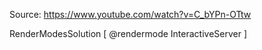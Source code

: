 
Source: https://www.youtube.com/watch?v=C_bYPn-OTtw


RenderModesSolution
[
	@rendermode InteractiveServer
]